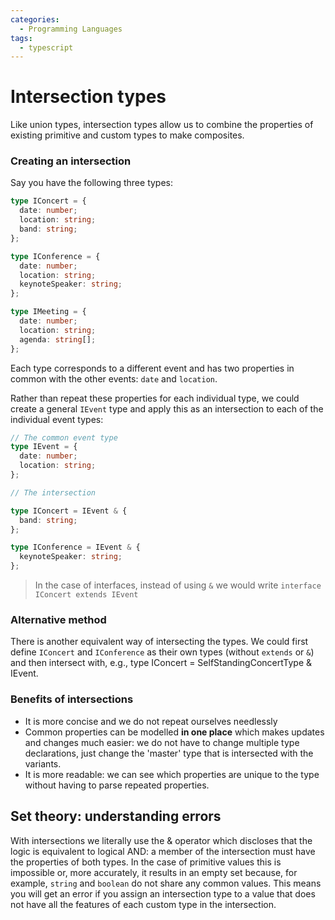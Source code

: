 ```yaml
---
categories:
  - Programming Languages
tags:
  - typescript
---
```


# Intersection types

Like union types, intersection types allow us to combine the properties of
existing primitive and custom types to make composites.

### Creating an intersection

Say you have the following three types:

```ts
type IConcert = {
  date: number;
  location: string;
  band: string;
};

type IConference = {
  date: number;
  location: string;
  keynoteSpeaker: string;
};

type IMeeting = {
  date: number;
  location: string;
  agenda: string[];
};
```

Each type corresponds to a different event and has two properties in common with
the other events: `date` and `location`.

Rather than repeat these properties for each individual type, we could create a
general `IEvent` type and apply this as an intersection to each of the
individual event types:

```ts
// The common event type
type IEvent = {
  date: number;
  location: string;
};
```

```ts
// The intersection

type IConcert = IEvent & {
  band: string;
};

type IConference = IEvent & {
  keynoteSpeaker: string;
};
```

> In the case of interfaces, instead of using `&` we would write
> `interface IConcert extends IEvent`

### Alternative method

There is another equivalent way of intersecting the types. We could first define
`IConcert` and `IConference` as their own types (without `extends` or `&`) and
then intersect with, e.g., type IConcert = SelfStandingConcertType & IEvent.

### Benefits of intersections

- It is more concise and we do not repeat ourselves needlessly
- Common properties can be modelled **in one place** which makes updates and
  changes much easier: we do not have to change multiple type declarations, just
  change the 'master' type that is intersected with the variants.
- It is more readable: we can see which properties are unique to the type
  without having to parse repeated properties.

## Set theory: understanding errors

With intersections we literally use the & operator which discloses that the
logic is equivalent to logical AND: a member of the intersection must have the
properties of both types. In the case of primitive values this is impossible or,
more accurately, it results in an empty set because, for example, `string` and
`boolean` do not share any common values. This means you will get an error if
you assign an intersection type to a value that does not have all the features
of each custom type in the intersection.
